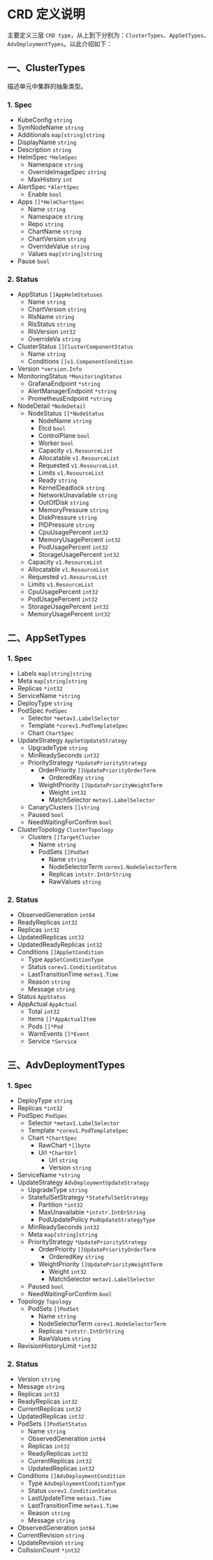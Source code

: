# CRD 定义说明

主要定义三层 `CRD type`，从上到下分别为：`ClusterTypes`、`AppSetTypes`、`AdvDeploymentTypes`。以此介绍如下：

## 一、ClusterTypes

描述单元中集群的抽象类型。

### 1. Spec

- KubeConfig `string`
- SymNodeName `string`
- Additionals `map[string]string`
- DisplayName `string`
- Description `string`
- HelmSpec `*HelmSpec`
  - Namespace `string`
  - OverrideImageSpec `string`
  - MaxHistory `int`
- AlertSpec `*AlertSpec`
  - Enable `bool`
- Apps `[]*HelmChartSpec`
  - Name `string`
  - Namespace `string`
  - Repo `string`
  - ChartName `string`
  - ChartVersion `string`
  - OverrideValue `string`
  - Values `map[string]string`
- Pause `bool`

### 2. Status

- AppStatus `[]AppHelmStatuses`
  - Name `string`
  - ChartVersion `string`
  - RlsName `string`
  - RlsStatus `string`
  - RlsVersion `int32`
  - OverrideVa  `string`
- ClusterStatus `[]ClusterComponentStatus`
  - Name `string`
  - Conditions `[]v1.ComponentCondition`
- Version `*version.Info`
- MonitoringStatus `*MonitoringStatus`
  - GrafanaEndpoint `*string`
  - AlertManagerEndpoint `*string`
  - PrometheusEndpoint `*string`
- NodeDetail `*NodeDetail`
  - NodeStatus `[]*NodeStatus`
    - NodeName `string`
    - Etcd `bool`
    - ControlPlane `bool`
    - Worker `bool`
    - Capacity `v1.ResourceList`
    - Allocatable `v1.ResourceList`
    - Requested `v1.ResourceList`
    - Limits `v1.ResourceList`
    - Ready `string`
    - KernelDeadlock `string`
    - NetworkUnavailable `string`
    - OutOfDisk `string`
    - MemoryPressure `string`
    - DiskPressure `string`
    - PIDPressure `string`
    - CpuUsagePercent `int32`
    - MemoryUsagePercent `int32`
    - PodUsagePercent `int32`
    - StorageUsagePercent `int32`
  - Capacity `v1.ResourceList`
  - Allocatable `v1.ResourceList`
  - Requested `v1.ResourceList`
  - Limits `v1.ResourceList`
  - CpuUsagePercent `int32`
  - PodUsagePercent `int32`
  - StorageUsagePercent `int32`
  - MemoryUsagePercent `int32`

## 二、AppSetTypes

### 1. Spec

- Labels `map[string]string`
- Meta `map[string]string`
- Replicas `*int32`
- ServiceName `*string`
- DeployType `string`
- PodSpec `PodSpec`
  - Selector `*metav1.LabelSelector`
  - Template `*corev1.PodTemplateSpec`
  - Chart `ChartSpec`
- UpdateStrategy `AppSetUpdateStrategy`
  - UpgradeType `string`
  - MinReadySeconds `int32`
  - PriorityStrategy `*UpdatePriorityStrategy`
    - OrderPriority `[]UpdatePriorityOrderTerm`
      - OrderedKey `string`
    - WeightPriority `[]UpdatePriorityWeightTerm`
      - Weight `int32`
      - MatchSelector `metav1.LabelSelector`
  - CanaryClusters `[]string`
  - Paused `bool`
  - NeedWaitingForConfirm `bool`
- ClusterTopology `ClusterTopology`
  - Clusters `[]TargetCluster`
    - Name `string`
    - PodSets `[]PodSet`
      - Name `string`
      - NodeSelectorTerm `corev1.NodeSelectorTerm`
      - Replicas `intstr.IntOrString`
      - RawValues `string`

### 2. Status

- ObservedGeneration `int64`
- ReadyReplicas `int32`
- Replicas `int32`
- UpdatedReplicas `int32`
- UpdatedReadyReplicas `int32`
- Conditions `[]AppSetCondition`
  - Type `AppSetConditionType`
  - Status `corev1.ConditionStatus`
  - LastTransitionTime `metav1.Time`
  - Reason `string`
  - Message `string`
- Status `AppStatus`
- AppActual `AppActual`
  - Total `int32`
  - Items `[]*AppActualItem`
  - Pods `[]*Pod`
  - WarnEvents `[]*Event`
  - Service `*Service`

## 三、AdvDeploymentTypes

### 1. Spec

- DeployType `string`
- Replicas `*int32`
- PodSpec `PodSpec`
  - Selector `*metav1.LabelSelector`
  - Template `*corev1.PodTemplateSpec`
  - Chart `*ChartSpec`
    - RawChart `*[]byte`
    - Url `*ChartUrl`
      - Url `string`
      - Version `string`
- ServiceName `*string`
- UpdateStrategy `AdvDeploymentUpdateStrategy`
  - UpgradeType `string`
  - StatefulSetStrategy `*StatefulSetStrategy`
    - Partition `*int32`
    - MaxUnavailable `*intstr.IntOrString`
    - PodUpdatePolicy `PodUpdateStrategyType`
  - MinReadySeconds `int32`
  - Meta `map[string]string`
  - PriorityStrategy `*UpdatePriorityStrategy`
    - OrderPriority `[]UpdatePriorityOrderTerm`
      - OrderedKey `string`
    - WeightPriority `[]UpdatePriorityWeightTerm`
      - Weight `int32`
      - MatchSelector `metav1.LabelSelector`
  - Paused `bool`
  - NeedWaitingForConfirm `bool`
- Topology `Topology`
  - PodSets `[]PodSet`
    - Name `string`
    - NodeSelectorTerm `corev1.NodeSelectorTerm`
    - Replicas `*intstr.IntOrString`
    - RawValues `string`
- RevisionHistoryLimit `*int32`

### 2. Status

- Version `string`
- Message `string`
- Replicas `int32`
- ReadyReplicas `int32`
- CurrentReplicas `int32`
- UpdatedReplicas `int32`
- PodSets `[]PodSetStatus`
  - Name `string`
  - ObservedGeneration `int64`
  - Replicas `int32`
  - ReadyReplicas `int32`
  - CurrentReplicas `int32`
  - UpdatedReplicas `int32`
- Conditions `[]AdvDeploymentCondition`
  - Type `AdvDeploymentConditionType`
  - Status `corev1.ConditionStatus`
  - LastUpdateTime `metav1.Time`
  - LastTransitionTime `metav1.Time`
  - Reason `string`
  - Message `string`
- ObservedGeneration `int64`
- CurrentRevision `string`
- UpdateRevision `string`
- CollisionCount `*int32`
